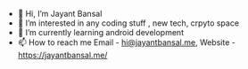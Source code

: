 - 👋 Hi, I’m Jayant Bansal
- 👀 I’m interested in any coding stuff , new tech, crpyto space
- 🌱 I’m currently learning android development
- 📫 How to reach me Email - hi@jayantbansal.me, Website - https://jayantbansal.me/

<!---
jayantbansal21/jayantbansal21 is a ✨ special ✨ repository because its `README.md` (this file) appears on your GitHub profile.
You can click the Preview link to take a look at your changes.
--->

